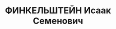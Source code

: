 ---
title: ФИНКЕЛЬШТЕЙН Исаак Семенович
description: народився 1887 у м. Мінськ Мінської губ. Єврей, з кустарів, освіта початкова,
  позапарт. Проживав у Харкові. Завідувач мануфактурного відділу Спілкаунівермагу.
  Заарештований _28.02.1937_ р. як член антирад. к.-р. організації (статті 54-10 ч.
  1, 5411 КК УРСР) і військовою колегією Верховного Суду СРСР _10.12.1937_ р. (статті
  548, 5411 через ст. 20 КК УРСР) засуджений на 10 років позбавлення волі у в’язниці
  з пораженням у правах на 5 років і конфіскацією особистого майна. Ухвалою особливої
  наради при МДБ СРСР від _05.08.1950_ р. (статті 588 через ст. 17, 5811 КК РРФСР)
  висланий на поселення до Красноярського краю. Реабілітований _16.05.1956_ р.
---